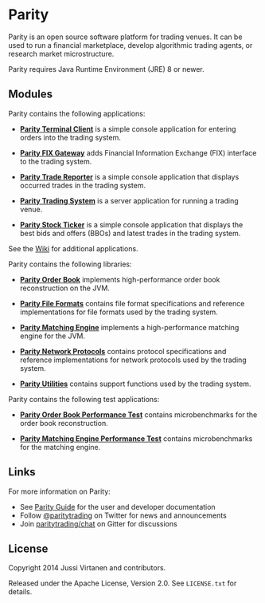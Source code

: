 Parity
======

Parity is an open source software platform for trading venues. It can be
used to run a financial marketplace, develop algorithmic trading agents,
or research market microstructure.

Parity requires Java Runtime Environment (JRE) 8 or newer.


Modules
-------

Parity contains the following applications:

- [**Parity Terminal Client**](applications/client) is a simple console
  application for entering orders into the trading system.

- [**Parity FIX Gateway**](applications/fix) adds Financial Information
  Exchange (FIX) interface to the trading system.

- [**Parity Trade Reporter**](applications/reporter) is a simple console
  application that displays occurred trades in the trading system.

- [**Parity Trading System**](applications/system) is a server application for
  running a trading venue.

- [**Parity Stock Ticker**](applications/ticker) is a simple console
  application that displays the best bids and offers (BBOs) and latest trades
  in the trading system.

See the [Wiki][] for additional applications.

  [Wiki]: https://github.com/paritytrading/parity/wiki

Parity contains the following libraries:

- [**Parity Order Book**](libraries/book) implements high-performance order
  book reconstruction on the JVM.

- [**Parity File Formats**](libraries/file) contains file format
  specifications and reference implementations for file formats used by the
  trading system.

- [**Parity Matching Engine**](libraries/match) implements a high-performance
  matching engine for the JVM.

- [**Parity Network Protocols**](libraries/net) contains protocol
  specifications and reference implementations for network protocols used by
  the trading system.

- [**Parity Utilities**](libraries/util) contains support functions used by
  the trading system.

Parity contains the following test applications:

- [**Parity Order Book Performance Test**](tests/book-perf-test) contains
  microbenchmarks for the order book reconstruction.

- [**Parity Matching Engine Performance Test**](tests/match-perf-test)
  contains microbenchmarks for the matching engine.


Links
-----

For more information on Parity:

- See [Parity Guide](https://github.com/paritytrading/documentation) for the
  user and developer documentation
- Follow [@paritytrading](https://twitter.com/paritytrading) on Twitter for
  news and announcements
- Join [paritytrading/chat](https://gitter.im/paritytrading/chat) on Gitter
  for discussions


License
-------

Copyright 2014 Jussi Virtanen and contributors.

Released under the Apache License, Version 2.0. See `LICENSE.txt` for details.
